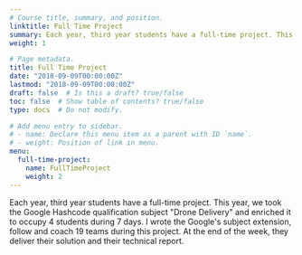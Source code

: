 ```yaml
---
# Course title, summary, and position.
linktitle: Full Time Project
summary: Each year, third year students have a full-time project. This year, we took the Google Hashcode qualification subject "Drone Delivery" and enriched it to occupy 4 students during 7 days. I wrote the Google's subject extension, follow and coach 19 teams during this project. At the end of the week, they deliver their solution and their technical report.
weight: 1

# Page metadata.
title: Full Time Project 
date: "2018-09-09T00:00:00Z"
lastmod: "2018-09-09T00:00:00Z"
draft: false  # Is this a draft? true/false
toc: false  # Show table of contents? true/false
type: docs  # Do not modify.

# Add menu entry to sidebar.
# - name: Declare this menu item as a parent with ID `name`.
# - weight: Position of link in menu.
menu:
  full-time-project:
    name: FullTimeProject
    weight: 2
---
```


Each year, third year students have a full-time project. This year, we took the Google Hashcode qualification subject "Drone Delivery" and enriched it to occupy 4 students during 7 days. I wrote the Google's subject extension, follow and coach 19 teams during this project. At the end of the week, they deliver their solution and their technical report.